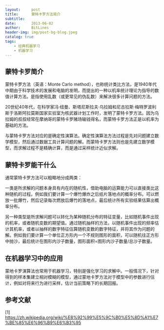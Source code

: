 ```yaml
---
layout:     post
title:      蒙特卡罗方法简介
subtitle:   
date:       2013-06-02
author:     BitLines
header-img: img/post-bg-blog.jpeg
catalog: true
tags:
    - 经典机器学习
    - 机器学习
---
```


## 蒙特卡罗简介
蒙特卡罗方法（英语：Monte Carlo method），也称统计类比方法，是1940年代中期由于科学技术的发展和电脑的发明，而提出的一种以机率统计理论为指导的数值计算方法。是指使用乱数（或更常见的伪乱数）来解决很多计算问题的方法。

20世纪40年代，在科学家冯·纽曼、斯塔尼斯拉夫·乌拉姆和尼古拉斯·梅特罗波利斯于洛斯阿拉莫斯国家实验室为核武器计划工作时，发明了蒙特卡罗方法。因为乌拉姆的叔叔经常在摩纳哥的蒙特卡罗赌场输钱得名，而蒙特卡罗方法正是以机率为基础的方法。

与蒙特卡罗方法对应的是确定性演算法。确定性演算法方法过程是先对问题建立数学模型，然后通过数据工具计算问题的解。而蒙特卡罗方法则也是先建立数学模型，而求解过程不是精确计算，而是通过采样统计近似求解。

## 蒙特卡罗能干什么

通常蒙特卡罗方法可以粗略地分成两类：

一类是所求解的问题本身具有内在的随机性，借助电脑的运算能力可以直接类比这种随机的过程。例如我们要计算一个爆竹爆炸之后纸片落地点的概率分布。可以燃放一批爆竹，然后记录每次燃放后爆竹的落地点，最后统计所有实验结果估算出概率分布。

另一种类型是所求解问题可以转化为某种随机分布的特征变量，比如随机事件出现的机率，或者随机变数的期望值。通过随机抽样的方法，以随机事件出现的频率估计其机率，或者以抽样的数字特征估算随机变数的数字特征，并将其作为问题的解。例如我们要计算一个单位正方形内一个不规则图形的面积，可以随机往正方形中抛沙，最后统计在图形内沙子数量，图形面积=图形内沙子数量/总沙子数量。

## 在机器学习中的应用
蒙地卡罗演算法也常用于机器学习，特别是强化学习的求解中。一般情况下，针对得到的样本集建立相对模糊的模型，通过蒙地卡罗方法对于模型中的参数进行估计，例如对将来行为进行采样，估计当前策略下的长期回报。

## 参考文献
[1] https://zh.wikipedia.org/wiki/%E8%92%99%E5%9C%B0%E5%8D%A1%E7%BE%85%E6%96%B9%E6%B3%95